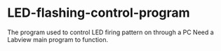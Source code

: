 # LED-flashing-control-program
The program used to control LED firing pattern on through  a PC
Need a Labview main program to function.
